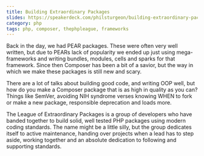 ```yaml
---
title: Building Extraordinary Packages
slides: https://speakerdeck.com/philsturgeon/building-extraordinary-packages
category: php
tags: php, composer, thephpleague, frameworks
---
```


Back in the day, we had PEAR packages. These were often very well written, but
due to PEARs lack of popularity we ended up just using mega-frameworks and
writing bundles, modules, cells and sparks for that framework. Since then
Composer has been a bit of a savior, but the way in which we make these packages
is still new and scary.

There are a lot of talks about building good code, and writing OOP well, but how
do you make a Composer package that is as high in quality as you can? Things
like SemVer, avoiding NIH syndrome verses knowing WHEN to fork or make a new
package, responsible deprecation and loads more.

The League of Extraordinary Packages is a group of developers who have banded
together to build solid, well tested PHP packages using modern coding standards.
The name might be a little silly, but the group dedicates itself to active
maintenance, handing over projects when a lead has to step aside, working
together and an absolute dedication to following and supporting standards.
